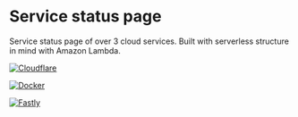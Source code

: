 # Service status page

Service status page of over 3 cloud services. 
Built with serverless structure in mind with Amazon Lambda. 

[![Cloudflare](https://img.shields.io/badge/Cloudflare-Operational-green.svg)](https://www.cloudflarestatus.com/) 

[![Docker](https://img.shields.io/badge/Docker-major-red.svg)](https://status.docker.com) 

[![Fastly](https://img.shields.io/badge/Fastly-minor-FDC000.svg)](https://status.fastly.com) 

